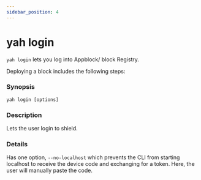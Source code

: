 ```yaml
---
sidebar_position: 4
---
```


# yah login

`yah login` lets you log into Appblock/ block Registry.

Deploying a block includes the following steps:

### Synopsis

    yah login [options]

### Description

Lets the user login to shield.

### Details

Has one option, `--no-localhost` which prevents the CLI from starting localhost to receive the device code and exchanging for a token. Here, the user will manually paste the code.

<!-- ### Configuration -->
